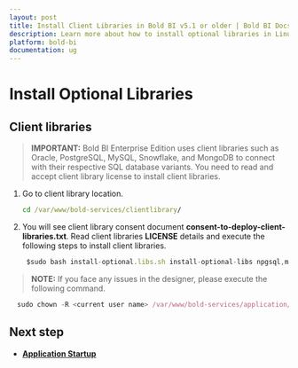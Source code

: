 ```yaml
---
layout: post
title: Install Client Libraries in Bold BI v5.1 or older | Bold BI Docs
description: Learn more about how to install optional libraries in Linux machine to connect with respective SQL database variants of Embedded Bold BI in v5.1 or older.
platform: bold-bi
documentation: ug
---
```


# Install Optional Libraries

## Client libraries

> **IMPORTANT:** Bold BI Enterprise Edition uses client libraries such as Oracle, PostgreSQL, MySQL, Snowflake, and MongoDB to connect with their respective SQL database variants. You need to read and accept client library license to install client libraries. 

1. Go to client library location. 
   ```cmd
   cd /var/www/bold-services/clientlibrary/
   ```
2. You will see client library consent document <b>consent-to-deploy-client-libraries.txt</b>. Read client  libraries <b>LICENSE</b> details and execute the following steps to install client libraries.
 
   ~~~js
    $sudo bash install-optional.libs.sh install-optional-libs npgsql,mongodb,influxdb,snowflake,mysql,oracle
   ~~~

 > **NOTE:** If you face any issues in the designer, please execute the following command. </br>

  ~~~js
    sudo chown -R <current user name> /var/www/bold-services/application/bi/dataservice
  ~~~

## Next step

* [**Application Startup**](/application-startup/)